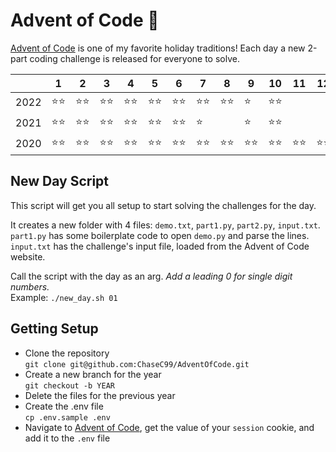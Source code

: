 # Advent of Code 🎄
[Advent of Code](https://adventofcode.com) is one of my favorite holiday traditions! 
Each day a new 2-part coding challenge is released for everyone to solve.

| | 1 | 2 | 3 | 4 | 5 | 6 | 7 | 8 | 9 | 10 | 11 | 12 | 13 | 14 | 15 | 16 | 17 | 18 | 19 | 20 | 21 | 22 | 23 | 24 | 25 |
| -- | -- | -- | -- | -- | -- | -- | -- | -- | -- | -- | -- | -- | -- | -- | -- | -- | -- | -- | -- | -- | -- | -- | -- | -- | -- |
|2022|⭐️⭐️|⭐️⭐️|⭐️⭐️|⭐️⭐️|⭐️⭐️|⭐️⭐️|⭐️⭐️|⭐️⭐️|⭐️|⭐️⭐️|||⭐️⭐️||||||||||||
|2021|⭐️⭐️|⭐️⭐️|⭐️⭐️|⭐️⭐️|⭐️⭐️|⭐️⭐️|⭐️||⭐️|⭐️⭐️|||||||||||||||
|2020|⭐️⭐️|⭐️⭐️|⭐️⭐️|⭐️⭐️|⭐️⭐️|⭐️⭐️|⭐️⭐️|⭐️⭐️|⭐️⭐️|⭐️⭐️|⭐️⭐️|⭐️⭐️|⭐️⭐️|⭐️⭐️|⭐️⭐️|||||||||| 

## New Day Script
This script will get you all setup to start solving the challenges for the day.

It creates a new folder with 4 files: `demo.txt`, `part1.py`, `part2.py`, `input.txt`.   
`part1.py` has some boilerplate code to open `demo.py` and parse the lines.  
`input.txt` has the challenge's input file, loaded from the Advent of Code website.  

Call the script with the day as an arg. _Add a leading 0 for single digit numbers._  
Example: `./new_day.sh 01`

## Getting Setup
- Clone the repository  
`git clone git@github.com:ChaseC99/AdventOfCode.git`
- Create a new branch for the year  
`git checkout -b YEAR`
- Delete the files for the previous year
- Create the .env file  
`cp .env.sample .env`
- Navigate to [Advent of Code](https://adventofcode.com/), get the value of your `session` cookie, and add it to the `.env` file
